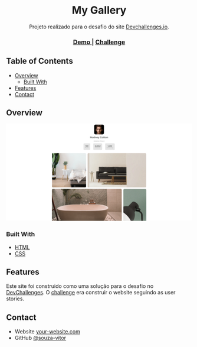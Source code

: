 <!-- Please update value in the {}  -->

<h1 align="center">My Gallery</h1>

<div align="center">
   Projeto realizado para o desafio do site  <a href="http://devchallenges.io" target="_blank">Devchallenges.io</a>.
</div>

<div align="center">
  <h3>
    <a href="https://souza-vitor.github.io/Galery-page/">
      Demo
    </a>
    <span> | </span>
    <a href="https://devchallenges.io/challenges/gcbWLxG6wdennelX7b8I">
      Challenge
    </a>
  </h3>
</div>

<!-- TABLE OF CONTENTS -->

## Table of Contents

- [Overview](#overview)
  - [Built With](#built-with)
- [Features](#features)
- [Contact](#contact)

<!-- OVERVIEW -->

## Overview

![screenshot](Galery.png)


### Built With

<!-- This section should list any major frameworks that you built your project using. Here are a few examples.-->

- [HTML](https://developer.mozilla.org/pt-BR/docs/Web/HTML)
- [CSS](https://developer.mozilla.org/pt-BR/docs/Web/CSS)

## Features

<!-- List the features of your application or follow the template. Don't share the figma file here :) -->

Este site foi construido como uma solução para o desafio no [DevChallenges](https://devchallenges.io/challenges). O [challenge](https://devchallenges.io/challenges/gcbWLxG6wdennelX7b8I) era construir o website seguindo as user stories.

## Contact

- Website [your-website.com](https://{your-web-site-link})
- GitHub [@souza-vitor](https://github.com/souza-vitor)

